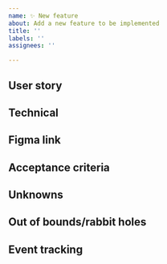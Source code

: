 ```yaml
---
name: ✨ New feature
about: Add a new feature to be implemented
title: ''
labels: ''
assignees: ''

---
```

<!-- Please, remove any section that is not applicable to this request. -->
## User story
<!--
  Describe the new feature, as a sorry from a customer/merchant perspective.
  Things that may help with implementation:
   - context
   - rationale
   - screenshots
   - examples
-->

## Technical
<!--
  Are there any technical requirements or details that need to be taken into account?
-->

## Figma link
<!--
 The link to designs in Figma, if the feature has a UI there.
-->

## Acceptance criteria
<!--
* [ ] Specific requirements that need to be met before accepting the implementation.
-->

## Unknowns
<!--
  Areas or questions that still need to be clarified.
-->

## Out of bounds/rabbit holes
<!--
- List of potential rabbit holes
-->

## Event tracking
<!--
- `event_name` - When the event should be recorded, what are its parameters?
-->
